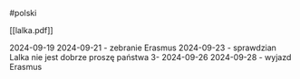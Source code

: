 #polski 

[[lalka.pdf]]

2024-09-19 
2024-09-21 - zebranie Erasmus
2024-09-23 - sprawdzian Lalka
nie jest dobrze proszę państwa
3-
2024-09-26
2024-09-28 - wyjazd Erasmus
